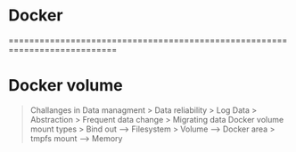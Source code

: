 # Docker
===========================================================================
# Docker volume
> Challanges in Data managment
    > Data reliability
    > Log Data
    > Abstraction
    > Frequent data change
    > Migrating data
> Docker volume mount types
    > Bind out --> Filesystem
    > Volume --> Docker area
    > tmpfs mount --> Memory
